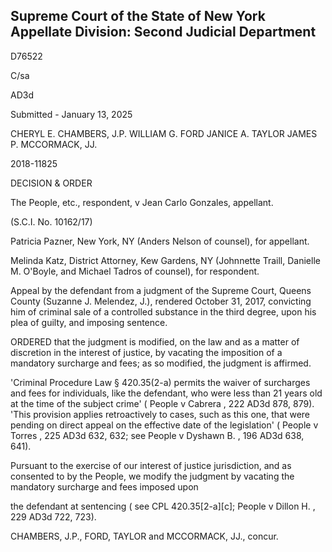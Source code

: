 ## Supreme Court of the State of New York Appellate Division: Second Judicial Department

D76522

C/sa

AD3d

Submitted - January 13, 2025

CHERYL E. CHAMBERS, J.P. WILLIAM G. FORD JANICE A. TAYLOR JAMES P. MCCORMACK, JJ.

2018-11825

DECISION &amp; ORDER

The People, etc., respondent, v Jean Carlo Gonzales, appellant.

(S.C.I. No. 10162/17)

Patricia Pazner, New York, NY (Anders Nelson of counsel), for appellant.

Melinda Katz, District Attorney, Kew Gardens, NY (Johnnette Traill, Danielle M. O'Boyle, and Michael Tadros of counsel), for respondent.

Appeal by the defendant from a judgment of the Supreme Court, Queens County (Suzanne  J.  Melendez,  J.),  rendered  October  31,  2017,  convicting  him  of  criminal  sale  of  a controlled substance in the third degree, upon his plea of guilty, and imposing sentence.

ORDERED that the judgment is modified, on the law and as a matter of discretion in  the  interest  of  justice,  by  vacating  the  imposition  of  a  mandatory  surcharge  and  fees;  as  so modified, the judgment is affirmed.

'Criminal Procedure Law § 420.35(2-a) permits the waiver of surcharges and fees for individuals, like the defendant, who were less than 21 years old at the time of the subject crime' ( People v Cabrera , 222 AD3d 878, 879).  'This provision applies retroactively to cases, such as this one, that were pending on direct appeal on the effective date of the legislation' ( People v Torres ,  225 AD3d 632, 632; see People v Dyshawn B. , 196 AD3d 638, 641).

Pursuant to the exercise of our interest of justice jurisdiction, and as consented to by the People, we modify the judgment by vacating the mandatory surcharge and fees imposed upon

the defendant at sentencing ( see CPL 420.35[2-a][c]; People v Dillon H. , 229 AD3d 722, 723).

CHAMBERS, J.P., FORD, TAYLOR and MCCORMACK, JJ., concur.

<!-- image -->